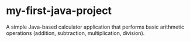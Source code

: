 # my-first-java-project
A simple Java-based calculator application that performs basic arithmetic operations (addition, subtraction, multiplication, division).
